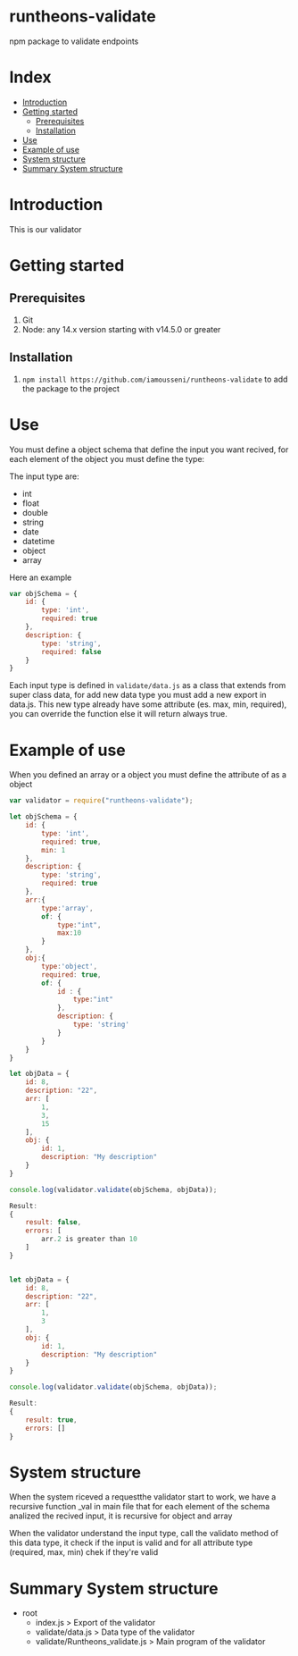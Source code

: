 # runtheons-validate
npm package to validate endpoints


# Index

- [Introduction](https://github.com/iamousseni/runtheons-validate#introduction "Introduction")
- [Getting started](https://github.com/iamousseni/runtheons-validate#getting-started "Getting started")
    - [Prerequisites](https://github.com/iamousseni/runtheons-validate#prerequisites "Prerequisites")
    - [Installation](https://github.com/iamousseni/runtheons-validate#installation "Installation")
- [Use](https://github.com/iamousseni/runtheons-validate#use "Use")
- [Example of use](https://github.com/iamousseni/runtheons-validate#example-of-use "Example of use")
- [System structure](https://github.com/iamousseni/runtheons-validate#system-structure "System structure")
- [Summary System structure](https://github.com/iamousseni/runtheons-validate#summary-system-structure "Summary System structure")

# Introduction
This is our validator

# Getting started


## Prerequisites

1. Git
2. Node: any 14.x version starting with v14.5.0 or greater

## Installation

1. `npm install https://github.com/iamousseni/runtheons-validate` to add the package to the project

# Use

You must define a object schema that define the input you want recived, for each element of the object you must define the type:

The input type are:
- int
- float
- double
- string
- date
- datetime
- object
- array

Here an example
```javascript
var objSchema = {
    id: {
        type: 'int',
        required: true
    },
    description: {
        type: 'string',
        required: false
    }
}
```

Each input type is defined in `validate/data.js` as a class that extends from super class data, for add new data type you must add a new export in data.js.
This new type already have some attribute (es. max, min, required), you can override the function else it will return always true.

# Example of use

When you defined an array or a object you must define the attribute of as a object

```javascript
var validator = require("runtheons-validate");

let objSchema = {
    id: {
        type: 'int',
        required: true,
        min: 1
    },
    description: {
        type: 'string',
		required: true
    },
	arr:{
		type:'array',
		of: {
			type:"int",
			max:10
		}
	},
	obj:{
		type:'object',
		required: true,
		of: {
			id : {
				type:"int"
			},
			description: {
				type: 'string'
			}
		}
	}
}

let objData = {
    id: 8,
    description: "22",
	arr: [
		1,
		3,
		15
	],
	obj: {
		id: 1,
		description: "My description"
	}
}

console.log(validator.validate(objSchema, objData));

Result:
{
	result: false,
	errors: [
		arr.2 is greater than 10
	]
}


let objData = {
    id: 8,
    description: "22",
	arr: [
		1,
		3
	],
	obj: {
		id: 1,
		description: "My description"
	}
}

console.log(validator.validate(objSchema, objData));

Result:
{
	result: true,
	errors: []
}
```

# System structure
When the system riceved a requestthe validator start to work, we have a recursive function _val in main file that for each element of the schema analized the recived input, it is recursive for object and array

When the validator understand the input type, call the validato method of this data type, it check if the input is valid and for all attribute type (required, max, min) chek if they're valid


# Summary System structure

- root
    - index.js > Export of the validator
    - validate/data.js > Data type of the validator
    - validate/Runtheons_validate.js > Main program of the validator